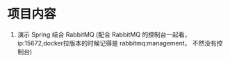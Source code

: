 # 项目内容
1. 演示 Spring 结合 RabbitMQ (配合 RabbitMQ 的控制台一起看，ip:15672,docker拉版本的时候记得是 rabbitmq:management， 不然没有控制台)